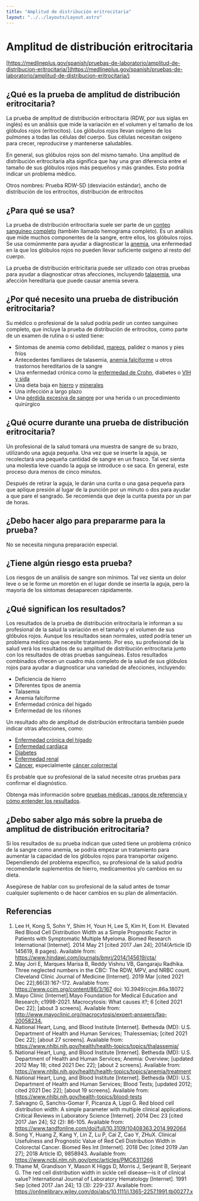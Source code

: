 ```yaml
---
title: "Amplitud de distribución eritrocitaria"
layout: "../../layouts/Layout.astro"
---
```


# Amplitud de distribución eritrocitaria

[https://medlineplus.gov/spanish/pruebas-de-laboratorio/amplitud-de-distribucion-eritrocitaria/](https://medlineplus.gov/spanish/pruebas-de-laboratorio/amplitud-de-distribucion-eritrocitaria/)

<h2>¿Qué es la prueba de amplitud de distribución eritrocitaria?</h2>
<p>La prueba de amplitud de distribución eritrocitaria (RDW, por sus siglas en inglés) es un análisis que mide la variación en el volumen y el tamaño de los glóbulos rojos (eritrocitos). Los glóbulos rojos llevan oxígeno de los pulmones a todas las células del cuerpo. Sus células necesitan oxígeno para crecer, reproducirse y mantenerse saludables.</p>
<p>En general, sus glóbulos rojos son del mismo tamaño. Una amplitud de distribución eritrocitaria alta significa que hay una gran diferencia entre el tamaño de sus glóbulos rojos más pequeños y más grandes. Esto podría indicar un problema médico.</p>
<p>Otros nombres: Prueba RDW-SD (desviación estándar), ancho de distribución de los eritrocitos, distribución de eritrocitos</p><h2>¿Para qué se usa?</h2>
<p>La prueba de distribución eritrocitaria suele ser parte de un <a data-pid="729" href="https://medlineplus.gov/spanish/pruebas-de-laboratorio/conteo-sanguineo-completo/">conteo sanguíneo completo</a> (también llamado hemograma completo). Es un análisis que mide muchos componentes de la sangre, entre ellos, los glóbulos rojos. Se usa comúnmente para ayudar a diagnosticar la <a data-tid="1743" href="https://medlineplus.gov/spanish/anemia.html">anemia</a>, una enfermedad en la que los glóbulos rojos no pueden llevar suficiente oxígeno al resto del cuerpo.</p>
<p>La prueba de distribución eritricitaria puede ser utlizado con otras pruebas para ayudar a diagnosticar otras afecciones, incluyendo <a data-tid="4240" href="https://medlineplus.gov/spanish/thalassemia.html">talasemia</a>, una afección hereditaria que puede causar anemia severa.</p><h2>¿Por qué necesito una prueba de distribución eritrocitaria?</h2>
<p>Su médico o profesional de la salud podría pedir un conteo sanguíneo completo, que incluye la prueba de distribución de eritrocitos, como parte de un examen de rutina o si usted tiene:</p>
<ul>
<li>Síntomas de anemia como debilidad, <a data-tid="1864" href="https://medlineplus.gov/spanish/dizzinessandvertigo.html">mareos</a>, palidez o manos y pies fríos</li>
<li>Antecedentes familiares de talasemia, <a data-tid="2146" href="https://medlineplus.gov/spanish/sicklecelldisease.html">anemia falciforme</a> u otros trastornos hereditarios de la sangre</li>
<li>Una enfermedad crónica como la <a data-tid="1842" href="https://medlineplus.gov/spanish/crohnsdisease.html">enfermedad de Crohn</a>, diabetes o <a data-tid="1726" href="https://medlineplus.gov/spanish/hiv.html">VIH y sida</a></li>
<li>Una dieta baja en <a data-tid="5543" href="https://medlineplus.gov/spanish/iron.html">hierro</a> y <a data-tid="4299" href="https://medlineplus.gov/spanish/minerals.html">minerales</a></li>
<li>Una infección a largo plazo</li>
<li>Una <a data-tid="6040" href="https://medlineplus.gov/spanish/bleeding.html">pérdida excesiva de sangre</a> por una herida o un procedimiento quirúrgico</li>
</ul><h2>¿Qué ocurre durante una prueba de distribución eritrocitaria?</h2>
<p>Un profesional de la salud tomará una muestra de sangre de su brazo, utilizando una aguja pequeña. Una vez que se inserte la aguja, se recolectará una pequeña cantidad de sangre en un frasco. Tal vez sienta una molestia leve cuando la aguja se introduce o se saca. En general, este proceso dura menos de cinco minutos.</p>
<p>Después de retirar la aguja, le darán una curita o una gasa pequeña para que aplique presión al lugar de la punción por un minuto o dos para ayudar a que pare el sangrado. Se recomienda que deje la curita puesta por un par de horas.</p><h2>¿Debo hacer algo para prepararme para la prueba?</h2>
<p>No se necesita ninguna preparación especial.</p><h2>¿Tiene algún riesgo esta prueba?</h2>
<p>Los riesgos de un análisis de sangre son mínimos. Tal vez sienta un dolor leve o se le forme un moretón en el lugar donde se inserta la aguja, pero la mayoría de los síntomas desaparecen rápidamente.</p><h2>¿Qué significan los resultados?</h2>
<p>Los resultados de la prueba de distribución eritrocitaria le informan a su profesional de la salud la variación en el tamaño y el volumen de sus glóbulos rojos. Aunque los resultados sean normales, usted podría tener un problema médico que necesite tratamiento. Por eso, su profesional de la salud verá los resultados de su amplitud de distribución eritrocitaria junto con los resultados de otras pruebas sanguíneas. Estos resultados combinados ofrecen un cuadro más completo de la salud de sus glóbulos rojos para ayudar a diagnosticar una variedad de afecciones, incluyendo:</p>
<ul>
<li>Deficiencia de hierro</li>
<li>Diferentes tipos de anemia</li>
<li>Talasemia</li>
<li>Anemia falciforme</li>
<li>Enfermedad crónica del hígado</li>
<li>Enfermedad de los riñones</li>
</ul>
<p>Un resultado alto de amplitud de distribución eritrocitaria también puede indicar otras afecciones, como:</p>
<ul>
<li><a data-tid="2009" href="https://medlineplus.gov/spanish/liverdiseases.html">Enfermedad crónica del hígado</a></li>
<li><a data-tid="1941" href="https://medlineplus.gov/spanish/heartdiseases.html">Enfermedad cardíaca</a></li>
<li><a data-tid="1851" href="https://medlineplus.gov/spanish/diabetes.html">Diabetes</a></li>
<li><a data-tid="1989" href="https://medlineplus.gov/spanish/kidneydiseases.html">Enfermedad renal</a></li>
<li><a data-tid="1794" href="https://medlineplus.gov/spanish/cancer.html">Cáncer</a>, especialmente <a data-tid="1831" href="https://medlineplus.gov/spanish/colorectalcancer.html">cáncer colorrectal</a></li>
</ul>
<p>Es probable que su profesional de la salud necesite otras pruebas para confirmar el diagnóstico.</p>
<p>Obtenga más información sobre <a data-pid="807" href="https://medlineplus.gov/spanish/pruebas-de-laboratorio/como-entender-sus-resultados-de-pruebas-de-laboratorio/">pruebas médicas, rangos de referencia y cómo entender los resultados</a>.</p><h2>¿Debo saber algo más sobre la prueba de amplitud de distribución eritrocitaria?</h2>
<p>Si los resultados de su prueba indican que usted tiene un problema crónico de la sangre como anemia, se podría empezar un tratamiento para aumentar la capacidad de los glóbulos rojos para transportar oxígeno. Dependiendo del problema específico, su profesional de la salud podría recomendarle suplementos de hierro, medicamentos y/o cambios en su dieta.</p>
<p>Asegúrese de hablar con su profesional de la salud antes de tomar cualquier suplemento o de hacer cambios en su plan de alimentación.</p><h2>Referencias</h2>
<ol>
<li>Lee H, Kong S, Sohn Y, Shim H, Youn H, Lee S, Kim H, Eom H. Elevated Red Blood Cell Distribution Width as a Simple Prognostic Factor in Patients with Symptomatic Multiple Myeloma. Biomed Research International [Internet]. 2014 May 21 [cited 2017 Jan 24]; 2014(Article ID 145619, 8 pages). Available from: <a href="https://www.hindawi.com/journals/bmri/2014/145619/cta/" target="bibliowin">https://www.hindawi.com/journals/bmri/2014/145619/cta/</a></li>
<li>May Jori E, Marques Marisa B, Reddy Vishnu VB, Gangaraju Radhika. Three neglected numbers in the CBC: The RDW, MPV, and NRBC count. Cleveland Clinic Journal of Medicine [Internet]. 2019 Mar [cited 2021 Dec 22];86(3):167-172. Available from: <a href="https://www.ccjm.org/content/86/3/167" target="bibliowin">https://www.ccjm.org/content/86/3/167</a> doi: 10.3949/ccjm.86a.18072</li>
<li>Mayo Clinic [Internet].Mayo Foundation for Medical Education and Research; c1998-2021. Macrocytosis: What causes it?; 6 [cited 2021 Dec 22]; [about 3 screens]. Available from: <a href="http://www.mayoclinic.org/macrocytosis/expert-answers/faq-20058234." target="bibliowin">http://www.mayoclinic.org/macrocytosis/expert-answers/faq-20058234.</a></li>
<li>National Heart, Lung, and Blood Institute [Internet]. Bethesda (MD): U.S. Department of Health and Human Services; Thalessemias; [cited 2021 Dec 22]; [about 27 screens]. Available from: <a href="https://www.nhlbi.nih.gov/health/health-topics/topics/thalassemia/" target="bibliowin">https://www.nhlbi.nih.gov/health/health-topics/topics/thalassemia/</a></li>
<li>National Heart, Lung, and Blood Institute [Internet]. Bethesda (MD): U.S. Department of Health and Human Services; Anemia: Overview; [updated 2012 May 18; cited 2021 Dec 22]; [about 2 screens]. Available from: <a href="https://www.nhlbi.nih.gov/health/health-topics/topics/anemia/treatment" target="bibliowin">https://www.nhlbi.nih.gov/health/health-topics/topics/anemia/treatment</a></li>
<li>National Heart, Lung, and Blood Institute [Internet]. Bethesda (MD): U.S. Department of Health and Human Services; Blood Tests; [updated 2012; cited 2021 Dec 22]; [about 19 screens]. Available from: <a href="https://www.nhlbi.nih.gov/health-topics/blood-tests" target="bibliowin">https://www.nhlbi.nih.gov/health-topics/blood-tests</a></li>
<li>Salvagno G, Sanchis-Gomar F, Picanza A, Lippi G. Red blood cell distribution width: A simple parameter with multiple clinical applications. Critical Reviews in Laboratory Science [Internet]. 2014 Dec 23 [cited 2017 Jan 24]; 52 (2): 86-105. Available from: <a href="https://www.tandfonline.com/doi/full/10.3109/10408363.2014.992064" target="bibliowin">https://www.tandfonline.com/doi/full/10.3109/10408363.2014.992064</a></li>
<li>Song Y, Huang Z, Kang Y, Lin Z, Lu P, Cai Z, Cao Y, ZHuX. Clinical Usefulness and Prognostic Value of Red Cell Distribution Width in Colorectal Cancer. Biomed Res Int [Internet]. 2018 Dec [cited 2019 Jan 27]; 2018 Article ID, 9858943. Available from: <a href="https://www.ncbi.nlm.nih.gov/pmc/articles/PMC6311266" target="bibliowin">https://www.ncbi.nlm.nih.gov/pmc/articles/PMC6311266</a></li>
<li>Thame M, Grandison Y, Mason K Higgs D, Morris J, Serjeant B, Serjeant G. The red cell distribution width in sickle cell disease—is it of clinical value? International Journal of Laboratory Hematology [Internet]. 1991 Sep [cited 2017 Jan 24]; 13 (3): 229-237. Available from: <a href="https://onlinelibrary.wiley.com/doi/abs/10.1111/j.1365-2257.1991.tb00277.x" target="bibliowin">https://onlinelibrary.wiley.com/doi/abs/10.1111/j.1365-2257.1991.tb00277.x</a></li>

          
        
